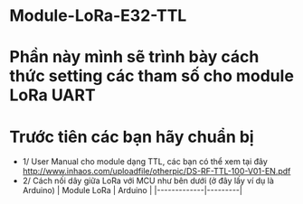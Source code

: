 # Module-LoRa-E32-TTL
# Phần này mình sẽ trình bày cách thức setting các tham số cho module LoRa UART
# Trước tiên các bạn hãy chuẩn bị
* 1/ User Manual cho module dạng TTL, các bạn có thể xem tại đây http://www.inhaos.com/uploadfile/otherpic/DS-RF-TTL-100-V01-EN.pdf 
* 2/ Cách nối dây giữa LoRa với MCU như bên dưới (ở đây lấy ví dụ là Arduino) 
| Module LoRa | Arduino |
|-------------|---------|
